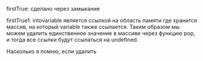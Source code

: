 firstTrue: сделано через замыкание
    

firstTrue1:
intovariable является ссылкой на 
область памяти где хранится массив, на 
который variable также ссылается. 
Таким образом мы можем удалить 
единственное значение в массиве через 
функцию pop, и тогда все ссылки будут 
ссылаться на undefined.

Насколько я помню, если удалить 